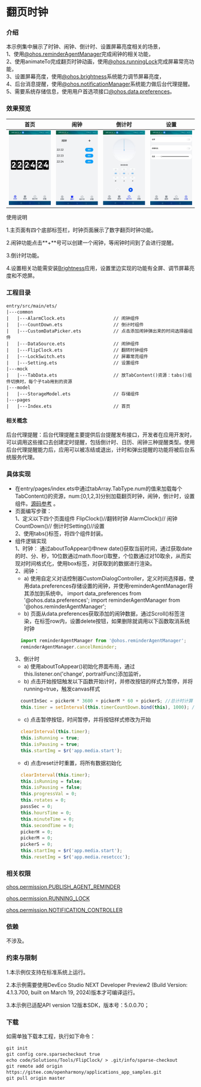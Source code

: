 # 翻页时钟

### 介绍

本示例集中展示了时钟、闹钟、倒计时、设置屏幕亮度相关的场景，  
1、使用[@ohos.reminderAgentManager](https://gitee.com/openharmony/docs/blob/master/zh-cn/application-dev/reference/apis-backgroundtasks-kit/js-apis-reminderAgentManager.md )完成闹钟的相关功能，  
2、使用animateTo完成翻页时钟动画，使用[@ohos.runningLock](https://gitee.com/openharmony/docs/blob/master/zh-cn/application-dev/reference/apis-basic-services-kit/js-apis-runninglock.md )完成屏幕常亮功能，  
3、设置屏幕亮度，使用[@ohos.brightness](https://gitee.com/openharmony/docs/blob/master/zh-cn/application-dev/reference/apis-basic-services-kit/js-apis-brightness-sys.md )系统能力调节屏幕亮度，  
4、后台消息提醒，使用[@ohos.notificationManager](https://gitee.com/openharmony/docs/blob/master/zh-cn/application-dev/reference/apis-notification-kit/js-apis-notificationManager.md )系统能力做后台代理提醒。  
5、需要系统存储信息，使用用户首选项接口[@ohos.data.preferences](https://gitee.com/openharmony/docs/blob/master/zh-cn/application-dev/reference/apis-arkdata/js-apis-data-preferences.md )。


### 效果预览

|首页|闹钟|倒计时|设置|
|----------------|----------------------|----------------------|----------------------|
|![FlipClock](screenshots/devices/FlipClock.png) |![FlipClock](screenshots/devices/AlarmClock.png) | ![CountDown](screenshots/devices/CountDown.png)|![CountDown](screenshots/devices/Setting.png)|

使用说明

1.主页面有四个底部标签栏，时钟页面展示了数字翻页时钟功能。

2.闹钟功能点击**+**号可以创建一个闹钟，等闹钟时间到了会进行提醒。

3.倒计时功能。

4.设置相关功能需安装[Brightness](./lib/Brightness-1.0.0.hap)应用，设置里边实现的功能有全屏、调节屏幕亮度和不熄屏。

### 工程目录
```
entry/src/main/ets/
|---common
|   |---AlarmClock.ets                  // 闹钟组件
|   |---CountDown.ets                   // 倒计时组件
|   |---CustomDataPicker.ets            // 点击添加闹钟弹出来的时间选择器组件
|   |---DataSource.ets                  // 闹钟组件
|   |---FlipClock.ets                   // 翻转时钟组件
|   |---LockSwitch.ets                  // 屏幕常亮组件
|   |---Setting.ets                     // 设置组件
|---mock
|   |---TabData.ets                     // 放TabContent()资源：tabs()组件切换时，每个子tab用到的资源
|---model
|   |---StorageModel.ets                // 存储组件
|---pages
|   |---Index.ets                       // 首页
``` 


#### 相关概念

后台代理提醒：后台代理提醒主要提供后台提醒发布接口，开发者在应用开发时，可以调用这些接口去创建定时提醒，包括倒计时、日历、闹钟三种提醒类型。使用后台代理提醒能力后，应用可以被冻结或退出，计时和弹出提醒的功能将被后台系统服务代理。

### 具体实现
* 在entry/pages/index.ets中通过tabArray.TabType.num的值来加载每个TabContent()的资源，num:[0,1,2,3]分别加载翻页时钟，闹钟，倒计时，设置组件。[源码参考]( entry/src/main/ets/pages/Index.ets) 。
* 页面编写步骤：  
  1、定义以下四个页面组件 FlipClock()//翻转时钟 AlarmClock()// 闹钟CountDown()// 倒计时Setting()//设置  
  2、使用tabs()标签，将四个组件封装。
* 组件逻辑实现  
  1、时钟： 通过aboutToAppear()中new date()获取当前时间，通过获取date的时、分、秒，10位数通过math.floor()取整，个位数通过对10取余，从而实现对时间格式化，使用box标签，对获取到的数据进行渲染。  
  2、闹钟：
  * a) 使用自定义对话控制器CustomDialogController，定义时间选择器，使用data.preferences存储设置的闹钟，并使用reminderAgentManager将其添加到系统中。
    import data_preferences from '@ohos.data.preferences';
    import reminderAgentManager from '@ohos.reminderAgentManager';
  * b) 页面从data.preferences获取添加的闹钟数据，通过Scroll()标签渲染，在标签row内，设置delete按钮，如果删除就调用以下函数取消系统时钟
  ```typescript
    import reminderAgentManager from '@ohos.reminderAgentManager';
    reminderAgentManager.cancelReminder;
  ```
    3、倒计时
  * a) 使用aboutToAppear()初始化界面布局，通过this.listener.on('change', portraitFunc)添加监听，
  * b) 点击开始按钮触发以下函数开始计时，并修改按钮的样式为暂停，并将running=true，触发canvas样式
  ```typescript
    countInSec = pickerH * 3600 + pickerM * 60 + pickerS; //总计时计算
    this.timer = setInterval(this.timerCountDown.bind(this), 1000); //时间计算
  ```
  * c) 点击暂停按钮，时间暂停，并将按钮样式修改为开始
  ```typescript
    clearInterval(this.timer);
    this.isRunning = true;
    this.isPausing = true;
    this.startImg = $r('app.media.start');
  ```
  * d) 点击reset计时重置，将所有数据初始化
  ```typescript
    clearInterval(this.timer);
    this.isRunning = false;
    this.isPausing = false;
    this.progressVal = 0;
    this.rotates = 0;
    passSec = 0;
    this.hoursTime = 0;
    this.minuteTime = 0;
    this.secondTime = 0;
    pickerH = 0;
    pickerM = 0;
    pickerS = 0;
    this.startImg = $r('app.media.start');
    this.resetImg = $r('app.media.resetccc');
  ```

### 相关权限

[ohos.permission.PUBLISH_AGENT_REMINDER](https://gitee.com/openharmony/docs/blob/master/zh-cn/application-dev/security/AccessToken/permissions-for-all.md#ohospermissionpublish_agent_reminder)

[ohos.permission.RUNNING_LOCK](https://gitee.com/openharmony/docs/blob/master/zh-cn/application-dev/security/AccessToken/permissions-for-all.md#ohospermissionrunning_lock)

[ohos.permission.NOTIFICATION_CONTROLLER](https://gitee.com/openharmony/docs/blob/master/zh-cn/application-dev/security/AccessToken/permissions-for-system-apps.md#ohospermissionnotification_controller)

### 依赖

不涉及。

### 约束与限制

1.本示例仅支持在标准系统上运行。

2.本示例需要使用DevEco Studio NEXT Developer Preview2 (Build Version: 4.1.3.700, built on March 19, 2024)版本才可编译运行。

3.本示例已适配API version 12版本SDK，版本号：5.0.0.70；

### 下载

如需单独下载本工程，执行如下命令：

````
git init
git config core.sparsecheckout true
echo code/Solutions/Tools/FlipClock/ > .git/info/sparse-checkout
git remote add origin https://gitee.com/openharmony/applications_app_samples.git
git pull origin master
````